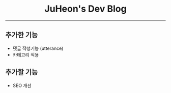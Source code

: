 <div align="center">

# JuHeon's Dev Blog

---

</div>

## 추가한 기능

- 댓글 작성기능 (utterance)
- 카테고리 적용

## 추가할 기능

- SEO 개선
